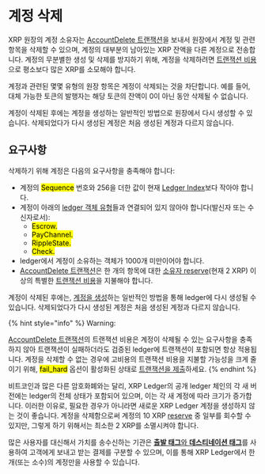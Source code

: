 # 계정 삭제

XRP 원장의 계정 소유자는 [AccountDelete 트랜잭션](../../references/xrp-ledger/undefined/undefined-1/accountdelete.md)을 보내서 원장에서 계정 및 관련 항목을 삭제할 수 있으며, 계정의 대부분의 남아있는 XRP 잔액을 다른 계정으로 전송합니다. 계정의 무분별한 생성 및 삭제를 방지하기 위해, 계정을 삭제하려면 [트랜잭션 비용](../transactions/transaction-cost.md)으로 평소보다 많은 XRP를 소모해야 합니다.

계정과 관련된 몇몇 유형의 원장 항목은 계정이 삭제되는 것을 차단합니다. 예를 들어, 대체 가능한 토큰의 발행자는 해당 토큰의 잔액이 0이 아닌 동안 삭제될 수 없습니다.

계정이 삭제된 후에는 계정을 생성하는 일반적인 방법으로 원장에서 다시 생성할 수 있습니다. 삭제되었다가 다시 생성된 계정은 처음 생성된 계정과 다르지 않습니다.

## 요구사항

삭제하기 위해 계정은 다음의 요구사항을 충족해야 합니다:

* 계정의 <mark style="background-color:yellow;">Sequence</mark> 번호와 256을 더한 값이 현재 [Ledger Index](../../references/xrp-ledger/basic-data-types/)보다 작아야 합니다.
* 계정이 아래의 [ledger 객체 유형](../../references/xrp-ledger/ledger-ledger-data-formats/ledger/)들과 연결되어 있지 않아야 합니다(발신자 또는 수신자로서):
  * <mark style="background-color:yellow;">Escrow.</mark>
  * <mark style="background-color:yellow;">PayChannel.</mark>
  * <mark style="background-color:yellow;">RippleState.</mark>
  * <mark style="background-color:yellow;">Check.</mark>
* ledger에서 계정이 소유하는 객체가 1000개 미만이어야 합니다.
* [AccountDelete 트랜잭션](../../references/xrp-ledger/undefined/undefined-1/accountdelete.md)은 한 개의 항목에 대한 [소유자 reserve](reserves.md)(현재 2 XRP) 이상의 특별한 [트랜잭션 비용](../transactions/transaction-cost.md)을 지불해야 합니다.

계정이 삭제된 후에는, [계정을 생성](undefined-3.md#undefined)하는 일반적인 방법을 통해 ledger에 다시 생성될 수 있습니다. 삭제되었다가 다시 생성된 계정은 처음 생성된 계정과 다르지 않습니다.

{% hint style="info" %}
Warning:

[AccountDelete 트랜잭션](../../references/xrp-ledger/undefined/undefined-1/accountdelete.md)의 트랜잭션 비용은 계정이 삭제될 수 있는 요구사항을 충족하지 않아 트랜잭션이 실패하더라도 검증된 ledger에 트랜잭션이 포함되면 항상 적용됩니다. 계정을 삭제할 수 없는 경우에 고비용의 트랜잭션 비용을 지불할 가능성을 크게 줄이기 위해, <mark style="background-color:yellow;">fail\_hard</mark> 옵션이 활성화된 상태로 [트랜잭션을 제출](../../references/http-websocket-apis/api-1/undefined-1/submit.md)하세요.
{% endhint %}

비트코인과 많은 다른 암호화폐와는 달리, XRP Ledger의 공개 ledger 체인의 각 새 버전에는 ledger의 전체 상태가 포함되어 있으며, 이는 각 새 계정에 따라 크기가 증가합니다. 이러한 이유로, 필요한 경우가 아니라면 새로운 XRP Ledger 계정을 생성하지 않는 것이 좋습니다. 계정을 삭제함으로써 계정의 10 XRP [reserve](reserves.md) 중 일부를 회수할 수 있지만, 그렇게 하기 위해서는 최소한 2 XRP를 소멸시켜야 합니다.

많은 사용자를 대신해서 가치를 송수신하는 기관은 [**출발 태그**와 **데스티네이션 태그**](../transactions/source-and-destination-tags.md)를 사용하여 고객에게 보내고 받는 결제를 구분할 수 있으며, 이를 통해 XRP Ledger에서 한 개(또는 소수)의 계정만을 사용할 수 있습니다.

